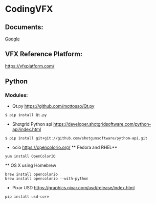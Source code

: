 # CodingVFX

## Documents:
[Google](https://docs.google.com/spreadsheets/d/1VF_HCALzy8e7SNZ-UfxhPMe19Z79SeBMbhbX4lTIs9k/edit?usp=sharing)

## VFX Reference Platform:
https://vfxplatform.com/																								

## Python
### Modules:
* Qt.py https://github.com/mottosso/Qt.py
```
$ pip install Qt.py
```
* Shotgrid Python api https://developer.shotgridsoftware.com/python-api/index.html
```
$ pip install git+git://github.com/shotgunsoftware/python-api.git
```
* ocio https://opencolorio.org/
** Fedora and RHEL**
```
yum install OpenColorIO
```
** OS X using Homebrew
```
brew install opencolorio
brew install opencolorio --with-python
```
* Pixar USD https://graphics.pixar.com/usd/release/index.html
```
pip install usd-core
```
